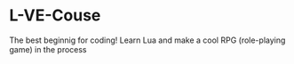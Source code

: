 # L-VE-Couse
The best beginnig for coding! Learn Lua and make a cool RPG (role-playing game) in the process
